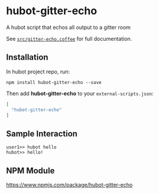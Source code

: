 # hubot-gitter-echo

A hubot script that echos all output to a gitter room

See [`src/gitter-echo.coffee`](src/gitter-echo.coffee) for full documentation.

## Installation

In hubot project repo, run:

`npm install hubot-gitter-echo --save`

Then add **hubot-gitter-echo** to your `external-scripts.json`:

```json
[
  "hubot-gitter-echo"
]
```

## Sample Interaction

```
user1>> hubot hello
hubot>> hello!
```

## NPM Module

https://www.npmjs.com/package/hubot-gitter-echo
